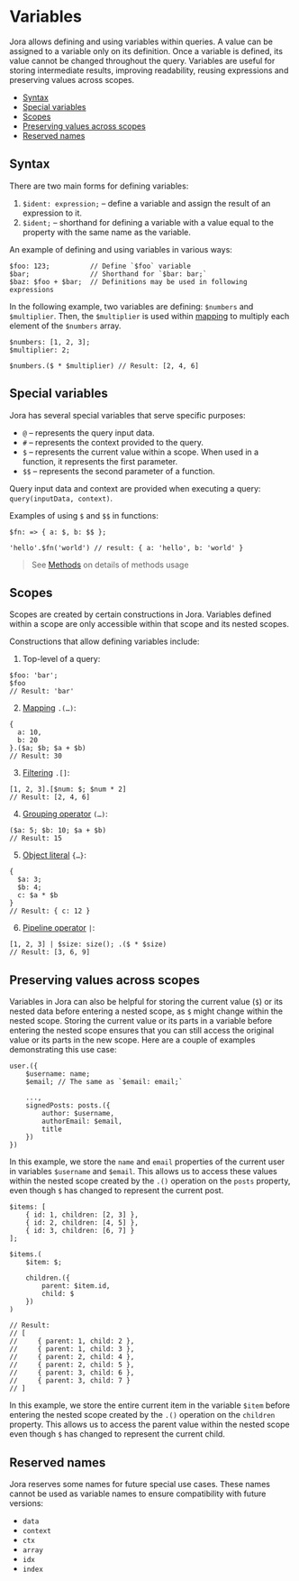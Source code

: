 # Variables <!-- omit in toc -->

Jora allows defining and using variables within queries. A value can be assigned to a variable only on its definition. Once a variable is defined, its value cannot be changed throughout the query. Variables are useful for storing intermediate results, improving readability, reusing expressions and preserving values across scopes.

- [Syntax](#syntax)
- [Special variables](#special-variables)
- [Scopes](#scopes)
- [Preserving values across scopes](#preserving-values-across-scopes)
- [Reserved names](#reserved-names)

## Syntax

There are two main forms for defining variables:

1. `$ident: expression;` – define a variable and assign the result of an expression to it.
2. `$ident;` – shorthand for defining a variable with a value equal to the property with the same name as the variable.

An example of defining and using variables in various ways:

```jora
$foo: 123;          // Define `$foo` variable
$bar;               // Shorthand for `$bar: bar;`
$baz: $foo + $bar;  // Definitions may be used in following expressions
```

In the following example, two variables are defining: `$numbers` and `$multiplier`. Then, the `$multiplier` is used within [mapping](./map.md) to multiply each element of the `$numbers` array.

```jora
$numbers: [1, 2, 3];
$multiplier: 2;

$numbers.($ * $multiplier) // Result: [2, 4, 6]
```

## Special variables

Jora has several special variables that serve specific purposes:

- `@` – represents the query input data.
- `#` – represents the context provided to the query.
- `$` – represents the current value within a scope. When used in a function, it represents the first parameter.
- `$$` – represents the second parameter of a function.

Query input data and context are provided when executing a query: `query(inputData, context)`.

Examples of using `$` and `$$` in functions:

```jora
$fn: => { a: $, b: $$ };

'hello'.$fn('world') // result: { a: 'hello', b: 'world' }
```

> See [Methods](./methods.md) on details of methods usage

## Scopes

Scopes are created by certain constructions in Jora. Variables defined within a scope are only accessible within that scope and its nested scopes.

Constructions that allow defining variables include:

1. Top-level of a query:

```jora
$foo: 'bar';
$foo
// Result: 'bar'
```

2. [Mapping](./map.md) `.(…)`:

```jora
{
  a: 10,
  b: 20
}.($a; $b; $a + $b)
// Result: 30
```

3. [Filtering](./filter.md) `.[]`:

```jora
[1, 2, 3].[$num: $; $num * 2]
// Result: [2, 4, 6]
```

4. [Grouping operator](./operators.md#grouping-operator) `(…)`:

```jora
($a: 5; $b: 10; $a + $b)
// Result: 15
```

5. [Object literal](./object-literal.md) `{…}`:

```jora
{
  $a: 3;
  $b: 4;
  c: $a * $b
}
// Result: { c: 12 }
```

6. [Pipeline operator](./operators.md#pipeline-operator) `|`:

```jora
[1, 2, 3] | $size: size(); .($ * $size)
// Result: [3, 6, 9]
```

## Preserving values across scopes

Variables in Jora can also be helpful for storing the current value (`$`) or its nested data before entering a nested scope, as `$` might change within the nested scope. Storing the current value or its parts in a variable before entering the nested scope ensures that you can still access the original value or its parts in the new scope. Here are a couple of examples demonstrating this use case:

```jora
user.({
    $username: name;
    $email; // The same as `$email: email;`

    ...,
    signedPosts: posts.({
        author: $username,
        authorEmail: $email,
        title
    })
})
```

In this example, we store the `name` and `email` properties of the current user in variables `$username` and `$email`. This allows us to access these values within the nested scope created by the `.()` operation on the `posts` property, even though `$` has changed to represent the current post.


```jora
$items: [
    { id: 1, children: [2, 3] },
    { id: 2, children: [4, 5] },
    { id: 3, children: [6, 7] }
];

$items.(
    $item: $;

    children.({
        parent: $item.id,
        child: $
    })
)

// Result:
// [
//     { parent: 1, child: 2 },
//     { parent: 1, child: 3 },
//     { parent: 2, child: 4 },
//     { parent: 2, child: 5 },
//     { parent: 3, child: 6 },
//     { parent: 3, child: 7 }
// ]
```

In this example, we store the entire current item in the variable `$item` before entering the nested scope created by the `.()` operation on the `children` property. This allows us to access the parent value within the nested scope even though `$` has changed to represent the current child.

## Reserved names

Jora reserves some names for future special use cases. These names cannot be used as variable names to ensure compatibility with future versions:

- `data`
- `context`
- `ctx`
- `array`
- `idx`
- `index`
